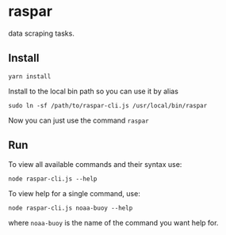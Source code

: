# raspar  

data scraping tasks.  

## Install  

`yarn install`

Install to the local bin path so you can use it by alias

`sudo ln -sf /path/to/raspar-cli.js /usr/local/bin/raspar`  

Now you can just use the command `raspar`  

## Run  

To view all available commands and their syntax use:  

`node raspar-cli.js --help`  

To view help for a single command, use:  

`node raspar-cli.js noaa-buoy --help` 

where `noaa-buoy` is the name of the command you want help for.  